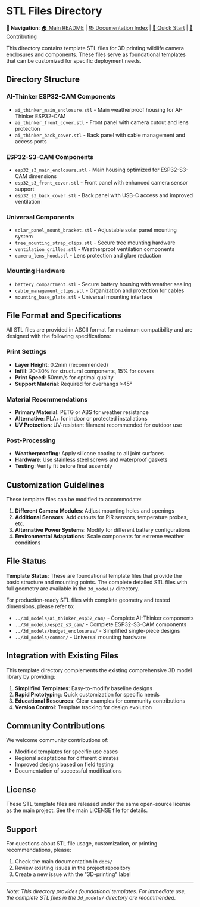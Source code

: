 # STL Files Directory

**📌 Navigation**: [🏠 Main README](../README.md) | [📚 Documentation Index](../docs/README.md) | [🚀 Quick Start](../QUICK_START.md) | [🤝 Contributing](../CONTRIBUTING.md)

This directory contains template STL files for 3D printing wildlife camera enclosures and components. These files serve as foundational templates that can be customized for specific deployment needs.

## Directory Structure

### AI-Thinker ESP32-CAM Components
- `ai_thinker_main_enclosure.stl` - Main weatherproof housing for AI-Thinker ESP32-CAM
- `ai_thinker_front_cover.stl` - Front panel with camera cutout and lens protection
- `ai_thinker_back_cover.stl` - Back panel with cable management and access ports

### ESP32-S3-CAM Components  
- `esp32_s3_main_enclosure.stl` - Main housing optimized for ESP32-S3-CAM dimensions
- `esp32_s3_front_cover.stl` - Front panel with enhanced camera sensor support
- `esp32_s3_back_cover.stl` - Back panel with USB-C access and improved ventilation

### Universal Components
- `solar_panel_mount_bracket.stl` - Adjustable solar panel mounting system
- `tree_mounting_strap_clips.stl` - Secure tree mounting hardware
- `ventilation_grilles.stl` - Weatherproof ventilation components
- `camera_lens_hood.stl` - Lens protection and glare reduction

### Mounting Hardware
- `battery_compartment.stl` - Secure battery housing with weather sealing
- `cable_management_clips.stl` - Organization and protection for cables
- `mounting_base_plate.stl` - Universal mounting interface

## File Format and Specifications

All STL files are provided in ASCII format for maximum compatibility and are designed with the following specifications:

### Print Settings
- **Layer Height**: 0.2mm (recommended)
- **Infill**: 20-30% for structural components, 15% for covers
- **Print Speed**: 50mm/s for optimal quality
- **Support Material**: Required for overhangs >45°

### Material Recommendations
- **Primary Material**: PETG or ABS for weather resistance
- **Alternative**: PLA+ for indoor or protected installations
- **UV Protection**: UV-resistant filament recommended for outdoor use

### Post-Processing
- **Weatherproofing**: Apply silicone coating to all joint surfaces
- **Hardware**: Use stainless steel screws and waterproof gaskets
- **Testing**: Verify fit before final assembly

## Customization Guidelines

These template files can be modified to accommodate:

1. **Different Camera Modules**: Adjust mounting holes and openings
2. **Additional Sensors**: Add cutouts for PIR sensors, temperature probes, etc.
3. **Alternative Power Systems**: Modify for different battery configurations
4. **Environmental Adaptations**: Scale components for extreme weather conditions

## File Status

**Template Status**: These are foundational template files that provide the basic structure and mounting points. The complete detailed STL files with full geometry are available in the `3d_models/` directory.

For production-ready STL files with complete geometry and tested dimensions, please refer to:
- `../3d_models/ai_thinker_esp32_cam/` - Complete AI-Thinker components
- `../3d_models/esp32_s3_cam/` - Complete ESP32-S3-CAM components  
- `../3d_models/budget_enclosures/` - Simplified single-piece designs
- `../3d_models/common/` - Universal mounting hardware

## Integration with Existing Files

This template directory complements the existing comprehensive 3D model library by providing:
1. **Simplified Templates**: Easy-to-modify baseline designs
2. **Rapid Prototyping**: Quick customization for specific needs  
3. **Educational Resources**: Clear examples for community contributions
4. **Version Control**: Template tracking for design evolution

## Community Contributions

We welcome community contributions of:
- Modified templates for specific use cases
- Regional adaptations for different climates
- Improved designs based on field testing
- Documentation of successful modifications

## License

These STL template files are released under the same open-source license as the main project. See the main LICENSE file for details.

## Support

For questions about STL file usage, customization, or printing recommendations, please:
1. Check the main documentation in `docs/`
2. Review existing issues in the project repository
3. Create a new issue with the "3D-printing" label

---

*Note: This directory provides foundational templates. For immediate use, the complete STL files in the `3d_models/` directory are recommended.*